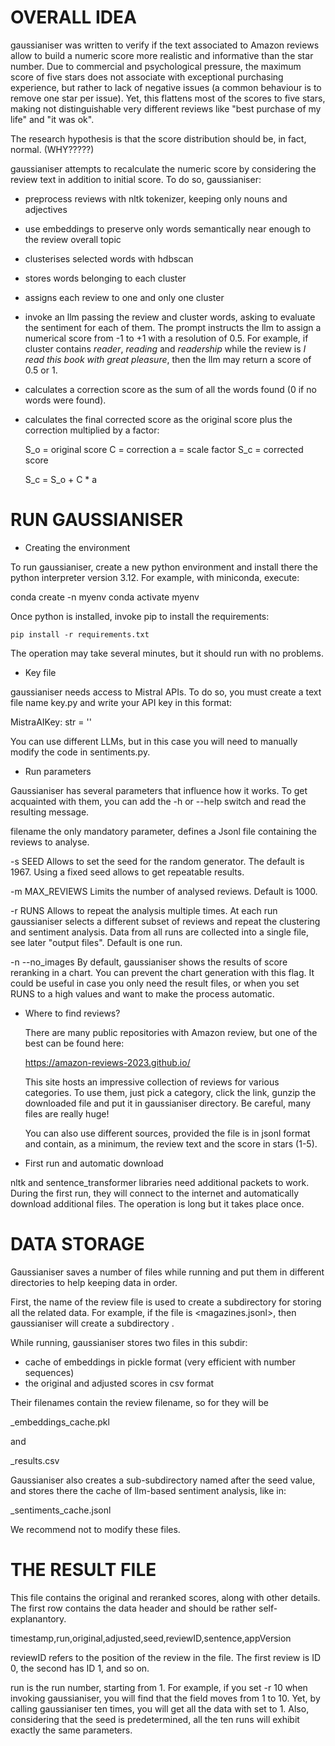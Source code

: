 # OVERALL IDEA

gaussianiser was written to verify if the text associated to Amazon reviews
allow to build a numeric score more realistic and informative than the star
number.
Due to commercial and psychological pressure, the maximum score of five stars
does not associate with exceptional purchasing experience, but rather to lack
of negative issues (a common behaviour is to remove one star per issue).
Yet, this flattens most of the scores to five stars, making not distinguishable
very different reviews like "best purchase of my life" and "it was ok".

The research hypothesis is that the score distribution should be, in fact,
normal. (WHY?????)

gaussianiser attempts to recalculate the numeric score by considering the
review text in addition to initial score. To do so, gaussianiser:

- preprocess reviews with nltk tokenizer, keeping only nouns and adjectives
- use embeddings to preserve only words semantically near enough to the
  review overall topic
- clusterises selected words with hdbscan
- stores words belonging to each cluster
- assigns each review to one and only one cluster
- invoke an llm passing the review and cluster words, asking to evaluate
  the sentiment for each of them. The prompt instructs the llm to assign
  a numerical score from -1 to +1 with a resolution of 0.5.
  For example, if cluster contains _reader_, _reading_ and _readership_
  while the review is _I read this book with great pleasure_, then the
  llm may return a score of 0.5 or 1.
- calculates a correction score as the sum of all the words found (0 if
  no words were found).
- calculates the final corrected score as the original score plus the
  correction multiplied by a factor:

    S_o = original score
    C = correction
    a = scale factor
    S_c = corrected score

    S_c = S_o + C * a
    
# RUN GAUSSIANISER

* Creating the environment

To run gaussianiser, create a new python environment and install there the
python interpreter version 3.12.
For example, with miniconda, execute:

  conda create -n myenv
  conda activate myenv

Once python is installed, invoke pip to install the requirements:

    pip install -r requirements.txt

The operation may take several minutes, but it should run with no problems.

* Key file

gaussianiser needs access to Mistral APIs. To do so, you must create a text
file name key.py and write your API key in this format:

  MistraAIKey: str = '<your key>'

You can use different LLMs, but in this case you will need to manually modify
the code in sentiments.py.

* Run parameters

Gaussianiser has several parameters that influence how it works.
To get acquainted with them, you can add the -h or --help switch and
read the resulting message.

filename
  the only mandatory parameter, defines a Jsonl file containing the
  reviews to analyse.

-s SEED
  Allows to set the seed for the random generator. The default is 1967.
  Using a fixed seed allows to get repeatable results.

-m MAX_REVIEWS
  Limits the number of analysed reviews. Default is 1000.

-r RUNS
  Allows to repeat the analysis multiple times. At each run gaussianiser
  selects a different subset of reviews and repeat the clustering and
  sentiment analysis. Data from all runs are collected into a single file,
  see later "output files".
  Default is one run.

-n --no_images
  By default, gaussianiser shows the results of score reranking in a chart.
  You can prevent the chart generation with this flag. It could be useful
  in case you only need the result files, or when you set RUNS to a high
  values and want to make the process automatic.

* Where to find reviews?

  There are many public repositories with Amazon review, but one of the best
  can be found here:
  
  https://amazon-reviews-2023.github.io/

  This site hosts an impressive collection of reviews for various categories.
  To use them, just pick a category, click the <review> link, gunzip the
  downloaded file and put it in gaussianiser directory.
  Be careful, many files are really huge!

  You can also use different sources, provided the file is in jsonl format
  and contain, as a minimum, the review text and the score in stars (1-5).

* First run and automatic download

nltk and sentence_transformer libraries need additional packets to work.
During the first run, they will connect to the internet and automatically
download additional files. The operation is long but it takes place once.

# DATA STORAGE

Gaussianiser saves a number of files while running and put them in different
directories to help keeping data in order.

First, the name of the review file is used to create a subdirectory for storing
all the related data. For example, if the file is <magazines.jsonl>, then
gaussianiser will create a subdirectory <magazines>.

While running, gaussianiser stores two files in this subdir:
- cache of embeddings in pickle format (very efficient with number sequences)
- the original and adjusted scores in csv format

Their filenames contain the review filename, so for <magazine> they will be

  <magazine>_embeddings_cache.pkl

and

  <magazine>_results.csv

Gaussianiser also creates a sub-subdirectory named after the seed value, and
stores there the cache of llm-based sentiment analysis, like in:

  <magazine>_sentiments_cache.jsonl

We recommend not to modify these files.

# THE RESULT FILE

This file contains the original and reranked scores, along with other details.
The first row contains the data header and should be rather self-explanantory.

  timestamp,run,original,adjusted,seed,reviewID,sentence,appVersion

reviewID refers to the position of the review in the file. The first review is
ID 0, the second has ID 1, and so on.

run is the run number, starting from 1. For example, if you set -r 10 when
invoking gaussianiser, you will find that the field <run> moves from 1 to 10.
Yet, by calling gaussianiser ten times, you will get all the data with <run>
set to 1. Also, considering that the seed is predetermined, all the ten runs
will exhibit exactly the same parameters.
